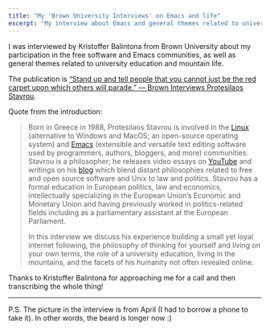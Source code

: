 ```yaml
---
title: "My 'Brown University Interviews' on Emacs and life"
excerpt: "My interview about Emacs and general themes related to university education and mountain life."
---
```


I was interviewed by Kristoffer Balintona from Brown University about my
participation in the free software and Emacs communities, as well as
general themes related to university education and mountain life.

The publication is [“Stand up and tell people that you cannot just be
the red carpet upon which others will parade.” — Brown Interviews
Protesilaos
Stavrou](https://browninterviews.org/stand-up-and-tell-people-that-you-cannot-just-be-the-red-carpet-upon-which-others-will-parade-brown-interviews-protesilaos-stavrou/).

Quote from the introduction:

> Born in Greece in 1988, Protesilaos Stavrou is involved in the
> [Linux](https://opensource.com/resources/linux) (alternative to
> Windows and MacOS; an open-source operating system) and
> [Emacs](https://opensource.com/resources/what-emacs) (extensible and
> versatile text editing software used by programmers, authors,
> bloggers, and more) communities. Stavrou is a philosopher; he releases
> video essays on
> [YouTube](https://www.youtube.com/c/ProtesilaosStavrou/videos) and
> writings on his [blog](https://protesilaos.com/) which blend distant
> philosophies related to free and open source software and Unix to law
> and politics. Stavrou has a formal education in European politics, law
> and economics, intellectually specializing in the European Union’s
> Economic and Monetary Union and having previously worked in
> politics-related fields including as a parliamentary assistant at the
> European Parliament.
> 
> In this interview we discuss his experience building a small yet loyal
> internet following, the philosophy of thinking for yourself and living
> on your own terms, the role of a university education, living in the
> mountains, and the facets of his humanity not often revealed online.

Thanks to Kristoffer Balintona for approaching me for a call and then
transcribing the whole thing!

* * *

P.S. The picture in the interview is from April (I had to borrow a phone
to take it).  In other words, the beard is longer now :)

<!-- The following is just a backup in case Brown Interviews ever disappears. -->

<!-- Kristoffer Balintona: Let’s talk about your YouTube channel. Why did you -->
<!-- decide to make one?                                                      -->

<!-- Protesilaos Stavrou: I actually wanted to practice my English. I know it -->
<!-- seems odd since my content is not at all related to that, but I used to  -->
<!-- live in Brussels, the capital of Belgium. When I came back to Cyprus a   -->
<!-- few years ago, all I could speak was Greek. I wasn’t practicing English  -->
<!-- nor French at all. So my first motivation to produce YouTube videos was  -->
<!-- simply to practice my English. It was mostly me just recording my voice, -->
<!-- I didn’t care about reaching out to a specific audience and didn’t have  -->
<!-- a predetermined plan. It was only afterwards that I discovered free      -->
<!-- software on Linux as well as Emacs which gave me something more concrete -->
<!-- and a niche to focus on. From there, my channel grew organically.        -->

<!-- Unlike other YouTubers, your channel seems unconcerned with growing its  -->
<!-- following. Is that accurate?                                             -->

<!-- You’re right, I don’t really care about the channel per se. For me, the  -->
<!-- channel itself, whether it grows, whether it makes money, or whether it  -->
<!-- becomes popular, is not really of interest. In my opinion, if you put    -->
<!-- something like that as your number-one goal, then, whatever you do, you  -->
<!-- will instrumentalize that motive in order to pursue that end. If you     -->
<!-- have to conform with expectations then you will become the embodiment of -->
<!-- those expectations and you will no longer be yourself. Instead, you will -->
<!-- become someone that conforms with those expectations which will          -->
<!-- inevitably dilute what you have to say. Whereas, if you are true to      -->
<!-- yourself, you don’t need to do that. It will be sustainable; you can do  -->
<!-- it forever.                                                              -->

<!-- I think you should put yourself first and then the audience will follow. -->
<!-- Even if there is no audience, what matters is whether you can be         -->
<!-- yourself and get the most out of what you are doing. For me that is, at  -->
<!-- the end of the day, an intellectual activity that broadens my mind and   -->
<!-- satisfies an innate curiosity.                                           -->

<!-- Then what are your goals for the channel, if you have any at all?        -->

<!-- I don’t want others to follow my channel or to follow me in particular,  -->
<!-- in the sense of tracking the minutiae of my life. I want others to focus -->
<!-- more on the principles I talk about. I see the world under political,    -->
<!-- social, and human terms, which is not the case for most of those in the  -->
<!-- Linux and Emacs communities. Reality does not consist of each person     -->
<!-- living in their own bubble; there are systemic magnitudes and structural -->
<!-- issues. Regardless of the topic, I want it to be useful to others by     -->
<!-- speaking in a way that can be applied generally to everyday life. For    -->
<!-- me, the only long-term objective for the channel is to keep growing      -->
<!-- organically and for it to continue being a place where I post my         -->
<!-- thoughts in the way I do now. So as long as I get to do my thing, this   -->
<!-- will remain a hobby rather than a job. I don’t see it as something that  -->
<!-- has to pay dividends.                                                    -->

<!-- What has been the most pleasant lesson you’ve learned from posting       -->
<!-- YouTube videos and blogging?                                             -->

<!-- What surprised me the most was that there exists a whole social and      -->
<!-- human element to the free and open source software communities. I        -->
<!-- receive emails [from those who have seen my videos] practically every    -->
<!-- day now where I discuss topics pertaining to technology but also life in -->
<!-- general. I became impressed by the vibrant communities I found that      -->
<!-- exist around these tools.                                                -->

<!-- I learned that they are not just tools; they are also what keeps us      -->
<!-- together and I am very happy to be part of this community. These         -->
<!-- software are developed by a distributed network of volunteers willing to -->
<!-- disseminate knowledge that has been processed or considered thoroughly,  -->
<!-- which is incredibly inspiring. When you are in this kind of community,   -->
<!-- you really want to put the best version of yourself out there and be     -->
<!-- useful to others.                                                        -->

<!-- What life lessons did you learn from your university experience?         -->

<!-- I studied European politics, law, and economics, which is an             -->
<!-- interdisciplinary study. My focus was on European Integration: how the   -->
<!-- EU (European Union) has gone from a small coalition of states centered   -->
<!-- around a specific set of interests into today’s federal system of sorts. -->
<!-- I’m not interested in politics in the narrow sense of party politics or  -->
<!-- in the sense of what person X says about situation A. I am mostly        -->
<!-- interested in the bigger picture, which includes not just the political  -->
<!-- process — party politics — but also economic implications with social    -->
<!-- and cultural dimensions. There is always a broader narrative, something  -->
<!-- that we can extract and generalize independent of the specifics of the   -->
<!-- case.                                                                    -->

<!-- Even though I attended university, I came from a working class           -->
<!-- background. I didn’t necessarily have the prospects to succeed. Going    -->
<!-- into university was actually a luxury for people in my income            -->
<!-- distribution. I had to work full time. I didn’t have the university life -->
<!-- of going into campus, going to classes, and then having free time. For   -->
<!-- me to attend university and have to study and work full time wasn’t      -->
<!-- easy. I was not particularly talented either.                            -->

<!-- Nevertheless, I actually learned more than what was expected because I   -->
<!-- didn’t miss any classes. When we would have homework, the professor      -->
<!-- would give us three or four chapters from a book to study, but I would   -->
<!-- read the entire book because I wanted to learn. It wasn’t about the      -->
<!-- homework itself or the degree; it was about learning the content. Even   -->
<!-- over the weekends, I would study if I wasn’t preoccupied with my job.    -->

<!-- As someone who provides a comprehensive and free resource for            -->
<!-- autodidacts, what role do you think formal schooling plays in education? -->

<!-- The university itself cannot teach you anything. You have to teach       -->
<!-- yourself. Of course, it offers you a platform to learn. It offers you    -->
<!-- everything that you need access to: libraries, one-on-one meetings with  -->
<!-- professionals who are experts in their field, like-minded peers.         -->
<!-- However, at the end of the day, they cannot do the work for you. You are -->
<!-- the one who has to read the books, study on your own, and think things   -->
<!-- through. It’s about learning for your own betterment.                    -->

<!-- And, of course, when it comes to making sense of the world, when it’s no -->
<!-- longer about assignments, that broadened horizon really helps you see    -->
<!-- the bigger picture. University is its own little bubble where you are    -->
<!-- safe if you follow the rules and get good grades. You will learn a lot,  -->
<!-- of course, but when it comes to the outside world, the world beyond the  -->
<!-- confines of the university, you really need to learn to think for        -->
<!-- yourself, not just whatever box you were placed in at school,            -->
<!-- university, et cetera.                                                   -->

<!-- I am aware that you moved to a remote area in the mountains. What        -->
<!-- prompted that decision? Is that related to your belief that we should    -->
<!-- always think for ourselves?                                              -->

<!-- Yes. I grew up in a small city in Greece and lived most of my life in    -->
<!-- urban areas. I currently live in mountains located in Cyprus, which is   -->
<!-- an island in the eastern part of the Mediterranean Sea. I saw this as an -->
<!-- experiment: I thought I would take the risk and see what happens. Going  -->
<!-- back is always an option if I change my mind or get bored and is really  -->
<!-- the worst case. The reason for this decision was that I wanted a change  -->
<!-- of pace. I wanted someplace that would be literally and metaphorically   -->
<!-- far away from the urban “EU bubble” that I felt I was in when living in  -->
<!-- Brussels.                                                                -->

<!-- I didn’t always have this mindset. My mindset used to be: “Let’s focus   -->
<!-- on the task that I have to do. Let’s just conform with the rules of the  -->
<!-- game. Let’s just do what we are told to do and see how it goes from      -->
<!-- there.” The point is that I thought I was happy. I had fun and work to   -->
<!-- do — and enjoyed those moments — but I started to feel that I was not    -->
<!-- moving at the pace where I felt I was 100% committed to what I was       -->
<!-- doing. I was thinking that I wanted to move in a different direction. I  -->
<!-- wanted to go one way, but life was taking me another way. My lifestyle   -->
<!-- needed to change. At the time, I was feeling this tension, but I         -->
<!-- couldn’t specify it. So, I wanted to take a step back and see how things -->
<!-- stand and reassess them by listening to my mind. I wanted to withdraw,   -->
<!-- take things in, think things through, and then commit again.             -->

<!-- I think I was really asking myself this: “What are your priorities? Do   -->
<!-- you want to put your own wellness first or what is best for your         -->
<!-- employer first?” For me, I wanted to prioritize my wellness. If I am     -->
<!-- well, if I am fine with myself, if I am focused on what I’m doing, then, -->
<!-- of course, I can also perform in my work. On the other hand, if I must   -->
<!-- follow someone else’s schedule or lifestyle, there will be friction      -->
<!-- which causes me to not feel 100% comfortable. I won’t be 100% committed  -->
<!-- to the cause. Thus, I wanted to take control and see whether I can turn  -->
<!-- things around.                                                           -->

<!-- It may have been drastic, but it was effective. It has helped me a lot   -->
<!-- to escape from the fast pace of city life.                               -->

<!-- Would you say that your Linux and Emacs journey is a manifestation of    -->
<!-- those values?                                                            -->

<!-- Yes, but I would say that those are epiphenomena, the things that        -->
<!-- happened afterwards. What preceded them was this exact change in         -->
<!-- mentality. This shift in mindset into a gradually more deliberate        -->
<!-- lifestyle, a lifestyle where I control more of the factors that affect   -->
<!-- my life. So that was the general principle; to be in control of as many  -->
<!-- factors as possible. Of course, I cannot control everything, but to at   -->
<!-- least be in charge of whatever I can. This inspired me to search for     -->
<!-- alternatives for the software I used to use. And, of course, part of     -->
<!-- that process was the discovery of Linux and all the other free software  -->
<!-- tools in the free software space, including Emacs.                       -->

<!-- What have you learned specifically from living in the mountains?         -->

<!-- Since coming here, I’ve learned a lot from a new freedom to think and    -->
<!-- commit to work without any distractions. For example, every morning I go -->
<!-- hiking for an hour or so. Ten kilometers (6.21 miles) is now a regular   -->
<!-- walk for me. I think this basic level of fitness can really help your    -->
<!-- intellectual pursuits. For example, I wake up in the morning and have    -->
<!-- lots of energy because I am in this regular cycle of good fitness and    -->
<!-- diet. This gives me the energy needed for the clarity of mind to pursue  -->
<!-- other interests. In Ancient Greece it was said that “A healthy mind      -->
<!-- exists within a healthy body.” I also hike for the opportunity to be     -->
<!-- alone in the mountains with nature. I get the chance to withdraw from    -->
<!-- all the noise, literally and metaphorically, and to freely think about   -->
<!-- my projects and clarify my thoughts.                                     -->

<!-- But there is also simply the awesomeness of nature. When I stand on a    -->
<!-- mountaintop and I see the various open horizons, mountain ranges,        -->
<!-- landscapes, and forests, it really revitalizes me. It’s a special        -->
<!-- experience that I never had in an urban setting.                         -->

<!-- Besides hiking, are there any other hobbies viewers might be surprised   -->
<!-- to hear you have?                                                        -->

<!-- I used to be a football player, particularly a midfielder. The reason I  -->
<!-- didn’t become a professional is because of an injury. Of course, I enjoy -->
<!-- sports in general. I like to exercise: hiking, running, calisthenics.    -->
<!-- These are things which I have been doing since I was in my teens. I also -->
<!-- like to learn about herbs that I come across in the area. After a walk   -->
<!-- or hike, I come home and search online for the indigenous ferns and read -->
<!-- about their properties and uses.                                         -->

<!-- You’ve mentioned your dog. Does he ever accompany you on your            -->
<!-- adventures?                                                              -->

<!-- Of course! I really like all animals. I do have a dog (cross-breed       -->
<!-- between a German Shepherd Dog and an American Pitbull Terrier) named     -->
<!-- Atlas, but I also like cats and all sorts of other animals. I have taken -->
<!-- care of dogs for several years, and I see my dogs as part of the family. -->
<!-- They aren’t just pets. They’re really your friends and can help in all   -->
<!-- sorts of ways. They’re also my hiking partners — there’s always a dog by -->
<!-- my side when I go out into the mountains.                                -->

<!-- Finally, if you had to give your nineteen-year-old self advice, what     -->
<!-- would it be?                                                             -->

<!-- In life, you should not always try to accommodate other people’s wants.  -->
<!-- At some point you should draw a line and say, “Look, I understand your   -->
<!-- circumstances, but you also have to take me into your own account and my -->
<!-- own subjectivity, personality, and specific way of operating.” I think   -->
<!-- this is especially true for people who are, like me, quiet and don’t     -->
<!-- speak much. I know this may sound weird because all my videos are        -->
<!-- basically monologues, but I am the silent, introverted type. So for a    -->
<!-- person like me, it’s even more difficult to stand up and say, “Hey, you  -->
<!-- need to think of me as well.” Stand up and tell people that you cannot   -->
<!-- just be the red carpet upon which others will parade.                    -->

<!-- *This interview has been edited for length and clarity.                  -->
